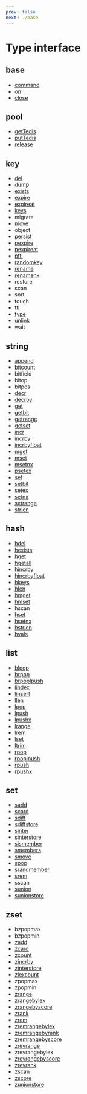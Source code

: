 ```yaml
---
prev: false
next: ./base
---
```


# Type interface

## base

- [command](/en/api/base.md#command)
- [on](/en/api/base.md#on)
- [close](/en/api/base.md#close)

## pool

- [getTedis](/en/api/pool.md#getTedis)
- [putTedis](/en/api/pool.md#putTedis)
- [release](/en/api/pool.md#release)

## key

- [del](/en/api/key.md#del)
- dump
- [exists](/en/api/key.md#exists)
- [expire](/en/api/key.md#expire)
- [expireat](/en/api/key.md#expireat)
- [keys](/en/api/key.md#keys)
- migrate
- [move](/en/api/key.md#move)
- object
- [persist](/en/api/key.md#persist)
- [pexpire](/en/api/key.md#pexpire)
- [pexpireat](/en/api/key.md#pexpireat)
- [pttl](/en/api/key.md#pttl)
- [randomkey](/en/api/key.md#randomkey)
- [rename](/en/api/key.md#rename)
- [renamenx](/en/api/key.md#renamenx)
- restore
- scan
- sort
- touch
- [ttl](/en/api/key.md#ttl)
- [type](/en/api/key.md#type)
- unlink
- wait

## string

- [append](/en/api/string.md#append)
- bitcount
- bitfield
- bitop
- bitpos
- [decr](/en/api/string.md#decr)
- [decrby](/en/api/string.md#decrby)
- [get](/en/api/string.md#get)
- [getbit](/en/api/string.md#getbit)
- [getrange](/en/api/string.md#getrange)
- [getset](/en/api/string.md#getset)
- [incr](/en/api/string.md#incr)
- [incrby](/en/api/string.md#incrby)
- [incrbyfloat](/en/api/string.md#incrbyfloat)
- [mget](/en/api/string.md#mget)
- [mset](/en/api/string.md#mset)
- [msetnx](/en/api/string.md#msetnx)
- [psetex](/en/api/string.md#psetex)
- [set](/en/api/string.md#set)
- [setbit](/en/api/string.md#setbit)
- [setex](/en/api/string.md#setex)
- [setnx](/en/api/string.md#setnx)
- [setrange](/en/api/string.md#setrange)
- [strlen](/en/api/string.md#strlen)

## hash

- [hdel](/en/api/hash.md#hdel)
- [hexists](/en/api/hash.md#hexists)
- [hget](/en/api/hash.md#hget)
- [hgetall](/en/api/hash.md#hgetall)
- [hincrby](/en/api/hash.md#hincrby)
- [hincrbyfloat](/en/api/hash.md#hincrbyfloat)
- [hkeys](/en/api/hash.md#hkeys)
- [hlen](/en/api/hash.md#hlen)
- [hmget](/en/api/hash.md#hmget)
- [hmset](/en/api/hash.md#hmset)
- hscan
- [hset](/en/api/hash.md#hset)
- [hsetnx](/en/api/hash.md#hsetnx)
- [hstrlen](/en/api/hash.md#hstrlen)
- [hvals](/en/api/hash.md#hvals)

## list

- [blpop](/en/api/list.md#blpop)
- [brpop](/en/api/list.md#brpop)
- [brpoplpush](/en/api/list.md#brpoplpush)
- [lindex](/en/api/list.md#lindex)
- [linsert](/en/api/list.md#linsert)
- [llen](/en/api/list.md#llen)
- [lpop](/en/api/list.md#lpop)
- [lpush](/en/api/list.md#lpush)
- [lpushx](/en/api/list.md#lpushx)
- [lrange](/en/api/list.md#lrange)
- [lrem](/en/api/list.md#lrem)
- [lset](/en/api/list.md#lset)
- [ltrim](/en/api/list.md#ltrim)
- [rpop](/en/api/list.md#rpop)
- [rpoplpush](/en/api/list.md#rpoplpush)
- [rpush](/en/api/list.md#rpush)
- [rpushx](/en/api/list.md#rpushx)

## set

- [sadd](/en/api/set.md#sadd)
- [scard](/en/api/set.md#scard)
- [sdiff](/en/api/set.md#sdiff)
- [sdiffstore](/en/api/set.md#sdiffstore)
- [sinter](/en/api/set.md#sinter)
- [sinterstore](/en/api/set.md#sinterstore)
- [sismember](/en/api/set.md#sismember)
- [smembers](/en/api/set.md#smembers)
- [smove](/en/api/set.md#smove)
- [spop](/en/api/set.md#spop)
- [srandmember](/en/api/set.md#srandmember)
- [srem](/en/api/set.md#srem)
- sscan
- [sunion](/en/api/set.md#sunion)
- [sunionstore](/en/api/set.md#sunionstore)

## zset

- bzpopmax
- bzpopmin
- [zadd](/en/api/zset.md#zadd)
- [zcard](/en/api/zset.md#zcard)
- [zcount](/en/api/zset.md#zcount)
- [zincrby](/en/api/zset.md#zincrby)
- [zinterstore](/en/api/zset.md#zinterstore)
- [zlexcount](/en/api/zset.md#zlexcount)
- zpopmax
- zpopmin
- [zrange](/en/api/zset.md#zrange)
- [zrangebylex](/en/api/zset.md#zrangebylex)
- [zrangebyscore](/en/api/zset.md#zrangebyscore)
- [zrank](/en/api/zset.md#zrank)
- [zrem](/en/api/zset.md#zrem)
- [zremrangebylex](/en/api/zset.md#zremrangebylex)
- [zremrangebyrank](/en/api/zset.md#zremrangebyrank)
- [zremrangebyscore](/en/api/zset.md#zremrangebyscore)
- [zrevrange](/en/api/zset.md#zrevrange)
- zrevrangebylex
- [zrevrangebyscore](/en/api/zset.md#zrevrangebyscore)
- [zrevrank](/en/api/zset.md#zrevrank)
- zscan
- [zscore](/en/api/zset.md#zscore)
- [zunionstore](/en/api/zset.md#zunionstore)
